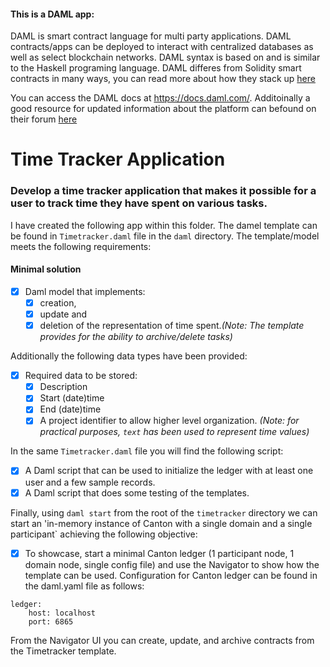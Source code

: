 #### This is a DAML app:
DAML is smart contract language for multi party applications. DAML contracts/apps can be deployed to interact with centralized databases as well as select blockchain networks.
DAML syntax is based on and is similar to the Haskell programing language. DAML differes from Solidity smart contracts in many ways, you can read more about how they stack up [here](https://blog.logrocket.com/daml-vs-solidity-choose-smart-contract-language/)

You can access the DAML docs at https://docs.daml.com/. 
Additoinally a good resource for updated information about the platform can befound on their forum [here](https://discuss.daml.com/)

# Time Tracker Application

### Develop a time tracker application that makes it possible for a user to track time they have spent on various tasks.
 I have created the following app within this folder. The damel template can be found in `Timetracker.daml` file in the `daml` directory. 
 The template/model meets the following requirements:
#### Minimal solution
- [x] Daml model that implements:
    - [x] creation,
    - [x] update and
    - [x] deletion of the representation of time spent.*(Note: The template provides for the ability to archive/delete tasks)*

Additionally the following data types have been provided:
- [x] Required data to be stored:
    - [x] Description
    - [x] Start (date)time
    - [x] End (date)time
    - [x] A project identifier to allow higher level organization.
    *(Note: for practical purposes, `text` has been used to represent time values)*

In the same `Timetracker.daml` file you will find the following script:
- [x] A Daml script that can be used to initialize the ledger with at least one user and a few sample records.
- [x] A Daml script that does some testing of the templates.

Finally, using `daml start` from the root of the `timetracker` directory we can start an 'in-memory instance of Canton with a single domain and a single participant` achieving the following objective:
- [x] To showcase, start a minimal Canton ledger (1 participant node, 1 domain node, single config file) and use the Navigator to show how the template can be used.
Configuration for Canton ledger can be found in the daml.yaml file as follows:
```
ledger:
    host: localhost
    port: 6865
```

From the Navigator UI you can create, update, and archive contracts from the Timetracker template. 





   

           
         
      









